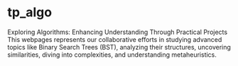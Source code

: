 # tp_algo
Exploring Algorithms: Enhancing Understanding Through Practical Projects This webpages represents our collaborative efforts in studying advanced topics like Binary Search Trees (BST), analyzing their structures, uncovering similarities, diving into complexities, and understanding metaheuristics. 

